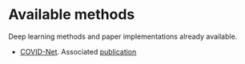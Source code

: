# Available methods

Deep learning methods and paper implementations already available.


* [COVID-Net](https://github.com/lindawangg/COVID-Net). Associated [publication](https://github.com/lindawangg/COVID-Net/blob/master/assets/COVID_Netv2.pdf )
